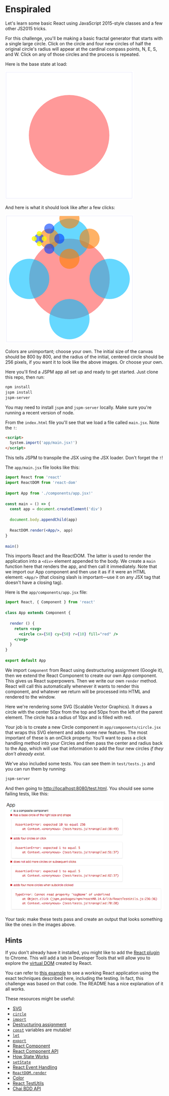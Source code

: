 # Enspiraled

Let's learn some basic React using JavaScript 2015-style classes and a few other JS2015 tricks.

For this challenge, you'll be making a basic fractal generator that starts with a single large circle. Click on the circle and four new circles of half the original circle's radius will appear at the cardinal compass points, N, E, S, and W. Click on any of those circles and the process is repeated.

Here is the base state at load:

![Base case](./images/base-circle.png)

And here is what it should look like after a few clicks:

![Enspiraled](./images/enspiral.png)

Colors are unimportant; choose your own. The initial size of the canvas should be 800 by 800, and the radius of the initial, centered circle should be 256 pixels, if you want it to look like the above images. Or choose your own.

Here you'll find a JSPM app all set up and ready to get started. Just clone this repo, then run:

```sh
npm install
jspm install
jspm-server
```

You may need to install `jspm` and `jspm-server` locally. Make sure you're running a recent version of node.

From the `index.html` file you'll see that we load a file called `main.jsx`. Note the `!`:

```html
<script>
  System.import('app/main.jsx!')
</script>
```

This tells JSPM to transpile the JSX using the JSX loader. Don't forget the `!`!

The `app/main.jsx` file looks like this:

```jsx
import React from 'react'
import ReactDOM from 'react-dom'

import App from './components/app.jsx!'

const main = () => {
  const app = document.createElement('div')

  document.body.appendChild(app)

  ReactDOM.render(<App/>, app)
}

main()
```

This imports React and the ReactDOM. The latter is used to render the application into a `<div>` element appended to the body. We create a `main` function here that renders the app, and then call it immediately. Note that we import our App component and then use it as if it were an HTML element: `<App/>` (that closing slash is important&mdash;use it on any JSX tag that doesn't have a closing tag).

Here is the `app/components/app.jsx` file:

```jsx
import React, { Component } from 'react'

class App extends Component {

  render () {
    return <svg>
      <circle cx={50} cy={50} r={10} fill="red" />
    </svg>
  }
}

export default App
```

We import `Component` from React using destructuring assignment (Google it), then we extend the React Component to create our own App component. This gives us React superpowers. Then we write our own `render` method. React will call this automatically whenever it wants to render this component, and whatever we return will be processed into HTML and rendered to the window.

Here we're rendering some SVG (Scalable Vector Graphics). It draws a circle with the center 50px from the top and 50px from the left of the parent element. The circle has a radius of 10px and is filled with red.

Your job is to create a new Circle component in `app/components/circle.jsx` that wraps this SVG element and adds some new features. The most important of these is an onClick property. You'll want to pass a click handling method into your Circles and then pass the center and radius back to the App, which will use that information to add the four new circles *if they don't already exist*.

We've also included some tests. You can see them in `test/tests.js` and you can run them by running:

```sh
jspm-server
```

And then going to [http://localhost:8080/test.html](http://localhost:8080/test.html). You should see some failing tests, like this:

![Failing tests](./images/failing-tests.png)

Your task: make these tests pass and create an output that looks something like the ones in the images above.

## Hints

If you don't already have it installed, you might like to add the [React plugin](https://chrome.google.com/webstore/detail/react-developer-tools/fmkadmapgofadopljbjfkapdkoienihi?hl=en) to Chrome. This will add a tab in Developer Tools that will allow you to explore the [virtual DOM](http://tonyfreed.com/blog/what_is_virtual_dom) created by React.

You can refer to [this example](https://github.com/chasm/tic-tac-react) to see a working React application using the exact techniques described here, including the testing. In fact, this challenge was based on that code. The README has a nice explanation of it all works.

These resources might be useful:

- [SVG](https://developer.mozilla.org/en/docs/Web/SVG)
- [`circle`](https://developer.mozilla.org/en-US/docs/Web/SVG/Element/circle)
- [`import`](https://developer.mozilla.org/en-US/docs/Web/JavaScript/Reference/Statements/import)
- [Destructuring assignment](https://developer.mozilla.org/en/docs/Web/JavaScript/Reference/Operators/Destructuring_assignment)
- [`const`](https://developer.mozilla.org/en-US/docs/Web/JavaScript/Reference/Statements/const) variables are mutable!
- [`let`](https://developer.mozilla.org/en/docs/Web/JavaScript/Reference/Statements/let)
- [`export`](https://developer.mozilla.org/en-US/docs/Web/JavaScript/Reference/Statements/export)
- [React Component](https://facebook.github.io/react/docs/reusable-components.html#es6-classes)
- [React Component API](https://facebook.github.io/react/docs/component-api.html)
- [How State Works](https://facebook.github.io/react/docs/interactivity-and-dynamic-uis.html#how-state-works)
- [`setState`](https://facebook.github.io/react/docs/component-api.html#setstate)
- [React Event Handling](https://facebook.github.io/react/docs/interactivity-and-dynamic-uis.html#a-simple-example)
- [`ReactDOM.render`](https://facebook.github.io/react/docs/top-level-api.html#reactdom.render)
- [Color](https://developer.mozilla.org/en/docs/Web/CSS/color_value)
- [React TestUtils](https://facebook.github.io/react/docs/test-utils.html)
- [Chai BDD API](http://chaijs.com/api/bdd/)
